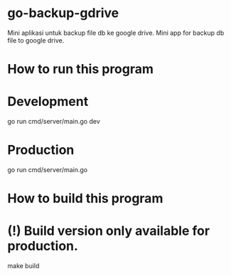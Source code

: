 # go-backup-gdrive
Mini aplikasi untuk backup file db ke google drive.
Mini app for backup db file to google drive.

# How to run this program
# Development
go run cmd/server/main.go dev

# Production
go run cmd/server/main.go

# How to build this program
# (!) Build version only available for production.
make build